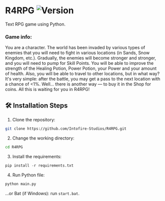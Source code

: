 # R4RPG ![Version](https://img.shields.io/badge/Latest-1.1/master-blue.svg)
Text RPG game using Python.
### Game info:
You are a character. The world has been invaded by various types of enemies that you will need to fight in various locations (in Sands, Snow Kingdom, etc.). Gradually, the enemies will become stronger and stronger, and you will need to pump for Skill Points. You will be able to improve the strength of the Healing Potion, Power Potion, your Power and your amount of health. Also, you will be able to travel to other locations, but in what way? It's very simple: after the battle, you may get a pass to the next location with a chance of <1%. Well... there is another way — to buy it in the Shop for coins. All this is waiting for you in R4RPG!

## 🛠️ Installation Steps
1. Clone the repository:
  ```BASH
  git clone https://github.com/Intofire-Studios/R4RPG.git
  ```
2. Change the working directory:
  ```BASH
  cd R4RPG
  ```
3. Install the requirements:
  ```Python
  pip install -r requirements.txt
  ```
4. Run Python file:
  ```Python
  python main.py
  ```
...or Bat (if Windows): run `start.bat`.
